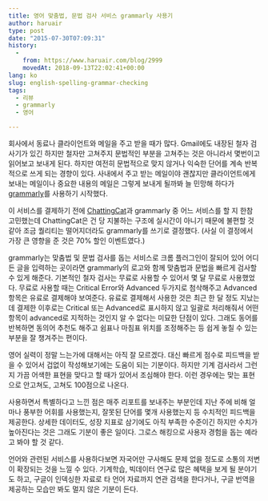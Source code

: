 ```yaml
---
title: 영어 맞춤법, 문법 검사 서비스 grammarly 사용기
author: haruair
type: post
date: "2015-07-30T07:09:31"
history:
  - 
    from: https://www.haruair.com/blog/2999
    movedAt: 2018-09-13T22:02:41+00:00
lang: ko
slug: english-spelling-grammar-checking
tags:
  - 리뷰
  - grammarly
  - 영어

---
```

회사에서 동료나 클라이언트와 메일을 주고 받을 때가 많다. Gmail에도 내장된 철자 검사기가 있긴 하지만 철자만 고쳐주지 문법적인 부분을 고쳐주는 것은 아니라서 몇번이고 읽어보고 보내게 된다. 하지만 여전히 문법적으로 맞지 않거나 익숙한 단어를 계속 반복적으로 쓰게 되는 경향이 있다. 사내에서 주고 받는 메일이야 괜찮지만 클라이언트에게 보내는 메일이나 중요한 내용의 메일은 그렇게 보내게 될까봐 늘 민망해 하다가 [grammarly][1]를 사용하기 시작했다.

이 서비스를 결제하기 전에 [ChattingCat][2]과 grammarly 중 어느 서비스를 할 지 한참 고민했는데 ChattingCat은 건 당 지불하는 구조에 실시간이 아니기 때문에 불편할 것 같아 조금 퀄리티는 떨어지더라도 grammarly를 쓰기로 결정했다. (사실 이 결정에서 가장 큰 영향을 준 것은 70% 할인 이벤트였다.)

grammarly는 맞춤법 및 문법 검사를 돕는 서비스로 크롬 플러그인이 잘되어 있어 어디든 글을 입력하는 곳이라면 grammarly의 로고와 함께 맞춤법과 문법을 빠르게 검사할 수 있게 해준다. 기본적인 철자 검사는 무료로 사용할 수 있어서 몇 달 무료로 사용했었다. 무료로 사용할 때는 Critical Error와 Advanced 두가지로 첨삭해주고 Advanced 항목은 유료로 결제해야 보여준다. 유료로 결제해서 사용한 것은 최근 한 달 정도 지났는데 결제한 이후로는 Critical 또는 Advanced로 표시하지 않고 일괄로 처리해줘서 어떤 항목이 advanced로 지적하는 것인지 알 수 없다는 미묘한 단점이 있다. 그래도 동어를 반복하면 동의어 추천도 해주고 쉼표나 마침표 위치를 조정해주는 등 쉽게 놓칠 수 있는 부분을 잘 챙겨주는 편이다.

영어 실력이 정말 느는가에 대해서는 아직 잘 모르겠다. 대신 빠르게 점수로 피드백을 받을 수 있어서 겁없이 작성해보기에는 도움이 되는 기분이다. 하지만 기계 검사라서 그런지 가끔 어색한 표현을 맞다고 할 때가 있어서 조심해야 한다. 이런 경우에는 맞는 표현으로 안고쳐도, 고쳐도 100점으로 나온다.

사용하면서 특별하다고 느낀 점은 매주 리포트를 보내주는 부분인데 지난 주에 비해 얼마나 풍부한 어휘를 사용했는지, 잘못된 단어를 몇개 사용했는지 등 수치적인 피드백을 제공한다. 상세한 데이터도, 성장 지표로 삼기에도 아직 부족한 수준이긴 하지만 수치가 높아진다는 것은 그래도 기분이 좋은 일이다. 그로스 해킹으로 사용자 경험을 돕는 예라고 봐야 할 것 같다.

언어와 관련된 서비스를 사용하다보면 자국어만 구사해도 문제 없을 정도로 소통의 저변이 확장되는 것을 느낄 수 있다. 기계학습, 빅데이터 연구로 많은 혜택을 보게 될 분야기도 하고, 구글이 인덱싱한 자료로 타 언어 자료까지 연관 검색을 한다거나, 구글 번역을 제공하는 모습만 봐도 멀지 않은 기분이 든다.

 [1]: https://www.grammarly.com
 [2]: https://chattingcat.com/